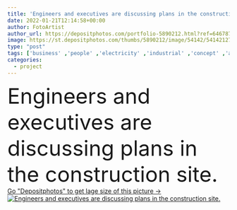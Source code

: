 ```yaml
---
title: 'Engineers and executives are discussing plans in the construction site.'
date: 2022-01-21T12:14:58+00:00
author: FotoArtist
author_url: https://depositphotos.com/portfolio-5890212.html?ref=64678756
image: https://st.depositphotos.com/thumbs/5890212/image/54142/541421272/api_thumb_450.jpg?forcejpeg=true
type: "post"
tags: ['business' ,'people' ,'electricity' ,'industrial' ,'concept' ,'architecture' ,'building' ,'construction' ,'estate' ,'futuristic' ,'industry' ,'structure' ,'development' ,'examining' ,'professional' ,'Expertise' ,'job' ,'helmet' ,'project' ,'safety' ,'site' ,'plan' ,'architectural' ,'architect' ,'worker' ,'leadership' ,'builder' ,'control' ,'teamwork' ,'workers' ,'engineer' ,'workplace' ,'factory' ,'management' ,'contractor' ,'foreman' ,'Gesturing' ,'businesswoman' ,'cooperation' ,'Advice' ,'hardhat' ,'employee' ,'brainstorming' ,'Colleague' ,'Coworker' ,'entrepreneur' ,'civil' ,'consulting' ,'Construction Industry' ,'discussing business' ]
categories: 
  - project
---
```

<div aling="center">
            <font size="60"> Engineers and executives are discussing plans in the construction site.</font>   
</div>
<div>
    <a href='https://st.depositphotos.com/thumbs/5890212/image/54142/541421272/api_thumb_450.jpg?forcejpeg=true?ref=64678756' target=_blank > Go "Depositphotos" to get lage size of this picture ->
        <img href='https://st.depositphotos.com/thumbs/5890212/image/54142/541421272/api_thumb_450.jpg?forcejpeg=true?ref=64678756' src='https://st.depositphotos.com/5890212/54142/i/950/depositphotos_541421272-stock-photo-engineers-executives-discussing-plans-construction.jpg?forcejpeg=true' alt='Engineers and executives are discussing plans in the construction site.' >
    </a>
</div>
